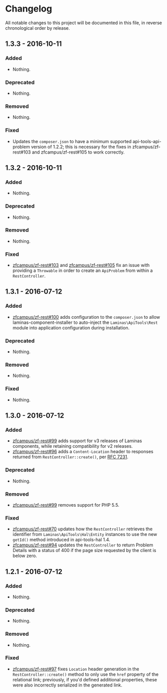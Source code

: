 # Changelog

All notable changes to this project will be documented in this file, in reverse chronological order by release.

## 1.3.3 - 2016-10-11

### Added

- Nothing.

### Deprecated

- Nothing.

### Removed

- Nothing.

### Fixed

- Updates the `composer.json` to have a minimum supported api-tools-api-problem version
  of 1.2.2; this is necessary for the fixes in zfcampus/zf-rest#103 and zfcampus/zf-rest#105 to work correctly.

## 1.3.2 - 2016-10-11

### Added

- Nothing.

### Deprecated

- Nothing.

### Removed

- Nothing.

### Fixed

- [zfcampus/zf-rest#103](https://github.com/zfcampus/zf-rest/pull/103) and
  [zfcampus/zf-rest#105](https://github.com/zfcampus/zf-rest/pull/105) fix an issue with
  providing a `Throwable` in order to create an `ApiProblem` from within a
  `RestController`.

## 1.3.1 - 2016-07-12

### Added

- [zfcampus/zf-rest#100](https://github.com/zfcampus/zf-rest/pull/100) adds configuration to the
  `composer.json` to allow laminas-component-installer to auto-inject the
  `Laminas\ApiTools\Rest` module into application configuration during installation.

### Deprecated

- Nothing.

### Removed

- Nothing.

### Fixed

- Nothing.

## 1.3.0 - 2016-07-12

### Added

- [zfcampus/zf-rest#99](https://github.com/zfcampus/zf-rest/pull/99) adds support for v3
  releases of Laminas components, while retaining compatibility for v2
  releases.
- [zfcampus/zf-rest#96](https://github.com/zfcampus/zf-rest/pull/96) adds a `Content-Location`
  header to responses returned from `RestController::create()`, per
  [RFC 7231](https://tools.ietf.org/html/rfc7231#section-3.1.4.2).

### Deprecated

- Nothing.

### Removed

- [zfcampus/zf-rest#99](https://github.com/zfcampus/zf-rest/pull/99) removes support for PHP 5.5.

### Fixed

- [zfcampus/zf-rest#70](https://github.com/zfcampus/zf-rest/pull/70) updates how the
  `RestController` retrieves the identifier from `Laminas\ApiTools\Hal\Entity` instances to
  use the new `getId()` method introduced in api-tools-hal 1.4.
- [zfcampus/zf-rest#94](https://github.com/zfcampus/zf-rest/pull/94) updates the
  `RestController` to return Problem Details with a status of 400 if the
  page size requested by the client is below zero.

## 1.2.1 - 2016-07-12

### Added

- Nothing.

### Deprecated

- Nothing.

### Removed

- Nothing.

### Fixed

- [zfcampus/zf-rest#97](https://github.com/zfcampus/zf-rest/pull/97) fixes `Location` header
  generation in the `RestController::create()` method to only use the `href`
  property of the relational link; previously, if you'd defined additional
  properties, these were also incorrectly serialized in the generated link.
